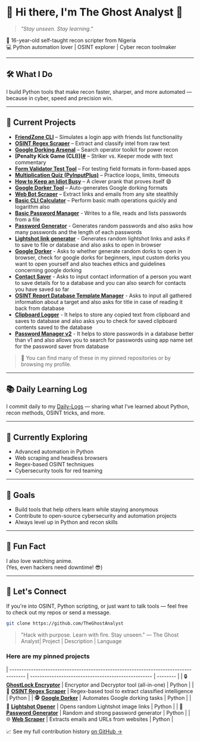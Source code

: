 # 👋 Hi there, I'm The Ghost Analyst 👻

> *"Stay unseen. Stay learning."*

🎯 16-year-old self-taught recon scripter from Nigeria  
💻 Python automation lover | OSINT explorer | Cyber recon toolmaker

---

## 🛠️ What I Do

I build Python tools that make recon faster, sharper, and more automated — because in cyber, speed and precision win.

---

## 🚀 Current Projects

- **[FriendZone CLI](https://www.github.com/TheGhostAnalyst/FriendZone-CLI)** – Simulates a login app with friends list functionality  
- **[OSINT Regex Scraper](https://www.github.com/TheGhostAnalyst/OSINTRegexScraper)** – Extract and classify intel from raw text  
- **[Google Dorking Arsenal](https://www.github.com/TheGhostAnalyst/Google-Dorking-Arsenal)** – Search operator toolkit for power recon  
- **[Penalty Kick Game (CLI)]([#](https://www.github.com/TheGhostAnalyst/Python-Penalty-Kick-simulator)** – Striker vs. Keeper mode with text commentary  
- **[Form Validator Test Tool](https://www.github.com/TheGhostAnalyst/FormValidatorCLI)** – For testing field formats in form-based apps  
- **[Multiplication Quiz (PyInputPlus)](https://www.github.com/TheGhostAnalyst/Python-Multiplication-Quiz)** – Practice loops, limits, timeouts  
- **[How to Keep an Idiot Busy](https://www.github.com/TheGhostAnalyst/Keep-An-Idiot-Busy)** – A clever prank that proves itself 😄  
- **[Google Dorker Tool](https://www.github.com/TheGhostAnalyst/google_dorker)** – Auto-generates Google dorking formats  
- **[Web Bot Scraper](https://www.github.com/TheGhostAnalyst/web_scrapper)** – Extract links and emails from any site stealthily  
- **[Basic CLI Calculator](calculator)** – Perform basic math operations quickly and logarithm also
- **[Basic Password Manager](https://www.github.com/TheGhostAnalyst/password-manager)** - Writes to a file, reads and lists passwords from a file
- **[Password Generator](https://www.github.com/TheGhostAnalyst/PasswordGenerator)** - Generates random passwords and also asks how many passwords and the length of each passwords
- **[Lightshot link generator](https://www.github.com/TheGhostAnalyst/Lightshot-opener)** - Generates random lightshot links and asks if to save to file or database and also asks to open in browser
- **[Google Dorker](https://www.github.com/TheGhostAnalyst/google_dorker)** - Asks to whether generate random dorks to open in browser, check for google dorks for beginners, input custom dorks you want to open yourself and also teaches ethics and guidelines concerning google dorking
- **[Contact Saver](https://www.github.com/TheGhostAnalyst/contact-saver)** - Asks to input contact information of a person you want to save details for to a database and you can also search for contacts you have saved so far
- **[OSINT Report Database Template Manager](https://github.com/TheGhostAnalyst/osint-report-db)** - Asks to input all gathered information about a target and also asks for title in case of reading it back from database
- **[Clipboard Logger](https://www.github.com/TheGhostAnalyst/clipboard-logger)** - It helps to store any copied text from clipboard and saves to database and also asks you to check for saved clipboard contents saved to the database
- **[Password Manager v2](https://www.github.com/TheGhostAnalyst/password-manager-v2)** - It helps to store passwords in a database better than v1 and also allows you to search for passwords using app name set for the password saver from database

> 📝 You can find many of these in my pinned repositories or by browsing my profile.

---

## 📚 Daily Learning Log

I commit daily to my [Daily-Logs](https://github.com/TheGhostAnalyst/Daily-Logs) — sharing what I’ve learned about Python, recon methods, OSINT tricks, and more.

---

## 🌱 Currently Exploring

- Advanced automation in Python  
- Web scraping and headless browsers  
- Regex-based OSINT techniques  
- Cybersecurity tools for red teaming  

---

## 🎯 Goals

- Build tools that help others learn while staying anonymous  
- Contribute to open-source cybersecurity and automation projects  
- Always level up in Python and recon skills  

---

## 🧠 Fun Fact

I also love watching anime.  
(Yes, even hackers need downtime! 😎)

---

## 🔗 Let's Connect

If you're into OSINT, Python scripting, or just want to talk tools — feel free to check out my repos or send a message.

```bash
git clone https://github.com/TheGhostAnalyst
```
> "Hack with purpose. Learn with fire. Stay unseen."
— The Ghost Analyst| Project                                                                              | Description                                         | Language

### Here are my pinned projects
| ------------------------------------------------------------------------------------ | --------------------------------------------------- | -------- |
| 🔒 [**GhostLock Encryptor**](https://github.com/TheGhostAnalyst/GhostLock_Encryptor) | Encryptor and Decryptor tool (all-in-one)           | Python   |
| 🧬 [**OSINT Regex Scraper**](https://github.com/TheGhostAnalyst/OSINTRegexScraper)   | Regex-based tool to extract classified intelligence | Python   |
| 🕵️ [**Google Dorker**](https://github.com/TheGhostAnalyst/google_dorker)            | Automates Google dorking tasks                      | Python   |
| 📸 [**Lightshot Opener**](https://github.com/TheGhostAnalyst/Lightshot-opener)       | Opens random Lightshot image links                  | Python   |
| 🔑 [**Password Generator**](https://github.com/TheGhostAnalyst/passwordGenerator)    | Random and strong password generator                | Python   |
| 🌐 [**Web Scraper**](https://github.com/TheGhostAnalyst/web_scraper)                 | Extracts emails and URLs from websites              | Python   |



📈 See my full contribution history [on GitHub →](https://github.com/TheGhostAnalyst)



